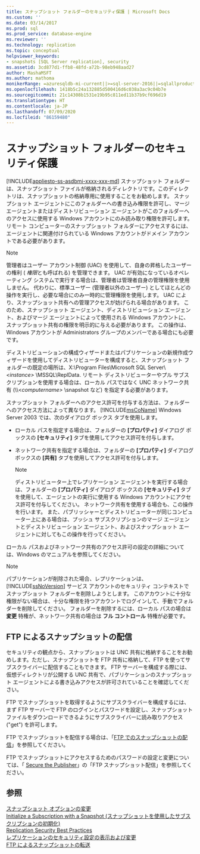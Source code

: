 ```yaml
---
title: スナップショット フォルダーのセキュリティ保護 | Microsoft Docs
ms.custom: ''
ms.date: 03/14/2017
ms.prod: sql
ms.prod_service: database-engine
ms.reviewer: ''
ms.technology: replication
ms.topic: conceptual
helpviewer_keywords:
- snapshots [SQL Server replication], security
ms.assetid: 3cd877d1-ffb8-48fd-a72b-98eb948aad27
author: MashaMSFT
ms.author: mathoma
monikerRange: =azuresqldb-mi-current||>=sql-server-2016||=sqlallproducts-allversions
ms.openlocfilehash: 1418b5c24a132885d500416d6c038a3ac9c04b7e
ms.sourcegitcommit: 21c14308b1531e19b95c811ed11b37b9cf696d19
ms.translationtype: HT
ms.contentlocale: ja-JP
ms.lasthandoff: 07/09/2020
ms.locfileid: "86159480"
---
```

# <a name="secure-the-snapshot-folder"></a>スナップショット フォルダーのセキュリティ保護
[!INCLUDE[appliesto-ss-asdbmi-xxxx-xxx-md](../../../includes/applies-to-version/sql-asdbmi.md)]
  スナップショット フォルダーは、スナップショット ファイルが格納されるディレクトリです。このディレクトリは、スナップショットの格納専用に使用することをお勧めします。 スナップショット エージェントにこのフォルダーへの書き込み権限を許可し、マージ エージェントまたはディストリビューション エージェントがこのフォルダーへのアクセスに使用する Windows アカウントにのみ読み取り権限を許可します。 リモート コンピューターのスナップショット フォルダーにアクセスするには、エージェントに関連付けられている Windows アカウントがドメイン アカウントである必要があります。  
  
> [!NOTE]  
>  管理者はユーザー アカウント制御 (UAC) を使用して、自身の昇格したユーザーの権利 ( *権限*とも呼ばれる) を管理できます。 UAC が有効になっているオペレーティング システムで実行する場合は、管理者は管理者自身の管理権限を使用しません。 代わりに、標準ユーザー (管理者以外のユーザー) としてほとんどの操作を実行し、必要な場合にのみ一時的に管理権限を使用します。 UAC により、スナップショット共有への管理アクセスが妨げられる場合があります。 このため、スナップショット エージェント、ディストリビューション エージェント、およびマージ エージェントによって使用される Windows アカウントに、スナップショット共有の権限を明示的に与える必要があります。 この操作は、Windows アカウントが Administrators グループのメンバーである場合にも必要です。  
  
 ディストリビューションの構成ウィザードまたはパブリケーションの新規作成ウィザードを使用してディストリビューターを構成すると、スナップショット フォルダーの既定の場所は、X:\Program Files\Microsoft SQL Server\\ *\<instance>* \MSSQL\ReplData. リモート ディストリビューターやプル サブスクリプションを使用する場合は、ローカル パスではなく UNC ネットワーク共有 (\\\\<*computername>* \snapshot など) を指定する必要があります。  
  
 スナップショット フォルダーへのアクセス許可を付与する方法は、フォルダーへのアクセス方法によって異なります。 [!INCLUDE[msCoName](../../../includes/msconame-md.md)] Windows Server 2003 では、次のダイアログ ボックス タブを使用します。  
  
-   ローカル パスを指定する場合は、フォルダーの **[プロパティ]** ダイアログ ボックスの **[セキュリティ]** タブを使用してアクセス許可を付与します。  
  
-   ネットワーク共有を指定する場合は、フォルダーの **[プロパティ]** ダイアログ ボックスの **[共有]** タブを使用してアクセス許可を付与します。  
  
    > [!NOTE]  
    >  ディストリビューター上でレプリケーション エージェントを実行する場合は、フォルダーの **[プロパティ]** ダイアログ ボックスの **[セキュリティ]** タブを使用して、エージェントの実行に使用する Windows アカウントにアクセス許可を付与してください。 ネットワーク共有を使用する場合も、この操作を行います。 また、パブリッシャーとディストリビューターが同じコンピューター上にある場合は、プッシュ サブスクリプションのマージ エージェントとディストリビューション エージェント、およびスナップショット エージェントに対してもこの操作を行ってください。  
  
 ローカル パスおよびネットワーク共有のアクセス許可の設定の詳細については、Windows のマニュアルを参照してください。  
  
> [!NOTE]  
>  パブリケーションが削除された場合、レプリケーションは、 [!INCLUDE[ssNoVersion](../../../includes/ssnoversion-md.md)] サービス アカウントのセキュリティ コンテキストでスナップショット フォルダーを削除しようとします。 このアカウントに十分な権限がない場合は、十分な権限を持つアカウントでログインして、手動でフォルダーを削除してください。 フォルダーを削除するには、ローカル パスの場合は **変更** 特権が、ネットワーク共有の場合は **フル コントロール** 特権が必要です。  
  
## <a name="delivering-snapshots-through-ftp"></a>FTP によるスナップショットの配信  
 セキュリティの観点から、スナップショットは UNC 共有に格納することをお勧めします。ただし、スナップショットを FTP 共有に格納して、FTP を使ってサブスクライバーに配信することもできます。 FTP サーバーを構成する際には、仮想ディレクトリが公開する UNC 共有で、パブリケーションのスナップショット エージェントによる書き込みアクセスが許可されていることを確認してください。  
  
 FTP でスナップショットを取得するようにサブスクライバーを構成するには、まず FTP サーバーで FTP のログインとパスワードを設定し、スナップショット ファイルをダウンロードできるようにサブスクライバーに読み取りアクセス ("get") を許可します。  
  
 FTP でスナップショットを配信する場合は、「[FTP でのスナップショットの配信](../../../relational-databases/replication/publish/deliver-a-snapshot-through-ftp.md)」を参照してください。  
  
 FTP でスナップショットにアクセスするためのパスワードの設定と変更については、「 [Secure the Publisher](../../../relational-databases/replication/security/secure-the-publisher.md)」の「FTP スナップショット配信」を参照してください。  
  
## <a name="see-also"></a>参照  
 [スナップショット オプションの変更](../../../relational-databases/replication/snapshot-options.md)   
 [Initialize a Subscription with a Snapshot (スナップショットを使用したサブスクリプションの初期化)](../../../relational-databases/replication/initialize-a-subscription-with-a-snapshot.md)   
 [Replication Security Best Practices](../../../relational-databases/replication/security/replication-security-best-practices.md)   
 [レプリケーションのセキュリティ設定の表示および変更](../../../relational-databases/replication/security/view-and-modify-replication-security-settings.md)   
 [FTP によるスナップショットの転送](../../../relational-databases/replication//publish/deliver-a-snapshot-through-ftp.md)  
  
  
